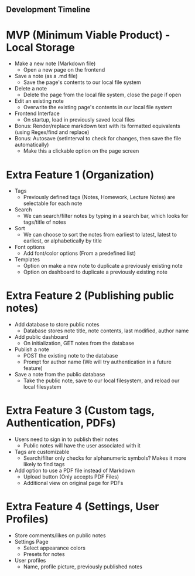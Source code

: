 ## Development Timeline

# MVP (Minimum Viable Product) - Local Storage

- Make a new note (Markdown file)
  - Open a new page on the frontend
- Save a note (as a .md file)
  - Save the page's contents to our local file system
- Delete a note
  - Delete the page from the local file system, close the page if open
- Edit an existing note
  - Overwrite the existing page's contents in our local file system
- Frontend Interface
  - On startup, load in previously saved local files
- Bonus: Render/replace markdown text with its formatted equivalents (using Regex/find and replace)
- Bonus: Autosave (setInterval to check for changes, then save the file automatically)
  - Make this a clickable option on the page screen

# Extra Feature 1 (Organization)

- Tags
  - Previously defined tags (Notes, Homework, Lecture Notes) are selectable for each note
- Search
  - We can search/filter notes by typing in a search bar, which looks for tags/title of notes
- Sort
  - We can choose to sort the notes from earliest to latest, latest to earliest, or alphabetically by title
- Font options
  - Add font/color options (From a predefined list)
- Templates
  - Option on make a new note to duplicate a previously existing note
  - Option on dashboard to duplicate a previously existing note

# Extra Feature 2 (Publishing public notes)

- Add database to store public notes
  - Database stores note title, note contents, last modified, author name
- Add public dashboard
  - On initialization, GET notes from the database
- Publish a note
  - POST the existing note to the database
  - Prompt for author name (We will try authentication in a future feature)
- Save a note from the public database
  - Take the public note, save to our local filesystem, and reload our local filesystem

# Extra Feature 3 (Custom tags, Authentication, PDFs)

- Users need to sign in to publish their notes
  - Public notes will have the user associated with it
- Tags are customizable
  - Search/filter only checks for alphanumeric symbols? Makes it more likely to find tags
- Add option to use a PDF file instead of Markdown
  - Upload button (Only accepts PDF Files)
  - Additional view on original page for PDFs

# Extra Feature 4 (Settings, User Profiles)

- Store comments/likes on public notes
- Settings Page
  - Select appearance colors
  - Presets for notes
- User profiles
  - Name, profile picture, previously published notes
